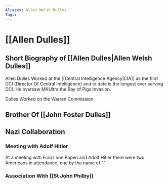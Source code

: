 ```yaml
---
Aliases: Allen Welsh Dulles
Tags:
---
```

# [[Allen Dulles]]
## Short Biography of [[Allen Dulles|Allen Welsh Dulles]]
Allen Dulles Worked at the [[Central Intelligence Agency|CIA]] as the first DCI (Director Of Central Intelligence) and to date is the longest ever serving DCI. He oversaw MKUltra the Bay of Pigs Invasion. 

Dulles Worked on the Warren Commission


## Brother Of [[John Foster Dulles]]


## Nazi Collaboration
### Meeting with Adolf Hitler
At a meeting with Franz von Papen and Adolf Hitler there were two Americans in attendance, one by the name of ""
### Association With [[St John Philby]]


